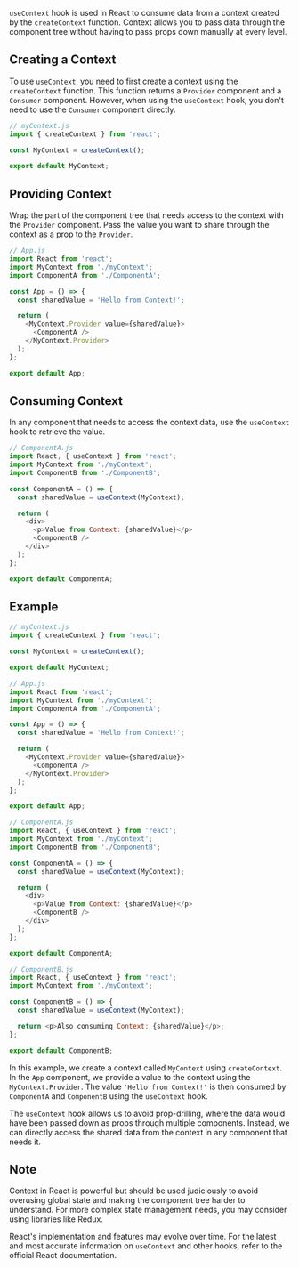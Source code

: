  `useContext` hook is used in React to consume data from a context created by the `createContext` function. Context allows you to pass data through the component tree without having to pass props down manually at every level.

## Creating a Context

To use `useContext`, you need to first create a context using the `createContext` function. This function returns a `Provider` component and a `Consumer` component. However, when using the `useContext` hook, you don't need to use the `Consumer` component directly.

```javascript
// myContext.js
import { createContext } from 'react';

const MyContext = createContext();

export default MyContext;
```

## Providing Context

Wrap the part of the component tree that needs access to the context with the `Provider` component. Pass the value you want to share through the context as a prop to the `Provider`.

```javascript
// App.js
import React from 'react';
import MyContext from './myContext';
import ComponentA from './ComponentA';

const App = () => {
  const sharedValue = 'Hello from Context!';

  return (
    <MyContext.Provider value={sharedValue}>
      <ComponentA />
    </MyContext.Provider>
  );
};

export default App;
```

## Consuming Context

In any component that needs to access the context data, use the `useContext` hook to retrieve the value.

```javascript
// ComponentA.js
import React, { useContext } from 'react';
import MyContext from './myContext';
import ComponentB from './ComponentB';

const ComponentA = () => {
  const sharedValue = useContext(MyContext);

  return (
    <div>
      <p>Value from Context: {sharedValue}</p>
      <ComponentB />
    </div>
  );
};

export default ComponentA;
```

## Example

```javascript
// myContext.js
import { createContext } from 'react';

const MyContext = createContext();

export default MyContext;
```

```javascript
// App.js
import React from 'react';
import MyContext from './myContext';
import ComponentA from './ComponentA';

const App = () => {
  const sharedValue = 'Hello from Context!';

  return (
    <MyContext.Provider value={sharedValue}>
      <ComponentA />
    </MyContext.Provider>
  );
};

export default App;
```

```javascript
// ComponentA.js
import React, { useContext } from 'react';
import MyContext from './myContext';
import ComponentB from './ComponentB';

const ComponentA = () => {
  const sharedValue = useContext(MyContext);

  return (
    <div>
      <p>Value from Context: {sharedValue}</p>
      <ComponentB />
    </div>
  );
};

export default ComponentA;
```

```javascript
// ComponentB.js
import React, { useContext } from 'react';
import MyContext from './myContext';

const ComponentB = () => {
  const sharedValue = useContext(MyContext);

  return <p>Also consuming Context: {sharedValue}</p>;
};

export default ComponentB;
```

In this example, we create a context called `MyContext` using `createContext`. In the `App` component, we provide a value to the context using the `MyContext.Provider`. The value `'Hello from Context!'` is then consumed by `ComponentA` and `ComponentB` using the `useContext` hook.

The `useContext` hook allows us to avoid prop-drilling, where the data would have been passed down as props through multiple components. Instead, we can directly access the shared data from the context in any component that needs it.

## Note

Context in React is powerful but should be used judiciously to avoid overusing global state and making the component tree harder to understand. For more complex state management needs, you may consider using libraries like Redux.

React's implementation and features may evolve over time. For the latest and most accurate information on `useContext` and other hooks, refer to the official React documentation.
